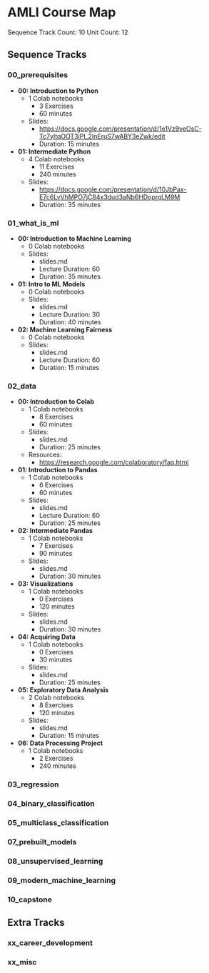 # AMLI Course Map

Sequence Track Count: 10
Unit Count: 12

## Sequence Tracks
### 00_prerequisites
 * **00: Introduction to Python**
   * 1 Colab notebooks
     * 3 Exercises
     * 60 minutes
   * Slides:
     * https://docs.google.com/presentation/d/1e1Vz9veOsC-Tc7yltqOOT3iPI_2InEruS7wABY3eZwk/edit
     * Duration: 15 minutes 
 * **01: Intermediate Python**
   * 4 Colab notebooks
     * 11 Exercises
     * 240 minutes
   * Slides:
     * https://docs.google.com/presentation/d/10JbPax-E7c6LvVhMPO7jC84x3dud3aNb6HDoprqLM9M
     * Duration: 35 minutes 
### 01_what_is_ml
 * **00: Introduction to Machine Learning**
   * 0 Colab notebooks
   * Slides:
     * slides.md
     * Lecture Duration: 60
     * Duration: 35 minutes 
 * **01: Intro to ML Models**
   * 0 Colab notebooks
   * Slides:
     * slides.md
     * Lecture Duration: 30
     * Duration: 40 minutes 
 * **02: Machine Learning Fairness**
   * 0 Colab notebooks
   * Slides:
     * slides.md
     * Lecture Duration: 60
     * Duration: 15 minutes 
### 02_data
 * **00: Introduction to Colab**
   * 1 Colab notebooks
     * 8 Exercises
     * 60 minutes
   * Slides:
     * slides.md
     * Duration: 25 minutes 
   * Resources:
     * https://research.google.com/colaboratory/faq.html
 * **01: Introduction to Pandas**
   * 1 Colab notebooks
     * 6 Exercises
     * 60 minutes
   * Slides:
     * slides.md
     * Lecture Duration: 60
     * Duration: 25 minutes 
 * **02: Intermediate Pandas**
   * 1 Colab notebooks
     * 7 Exercises
     * 90 minutes
   * Slides:
     * slides.md
     * Duration: 30 minutes 
 * **03: Visualizations**
   * 1 Colab notebooks
     * 0 Exercises
     * 120 minutes
   * Slides:
     * slides.md
     * Duration: 30 minutes 
 * **04: Acquiring Data**
   * 1 Colab notebooks
     * 0 Exercises
     * 30 minutes
   * Slides:
     * slides.md
     * Duration: 25 minutes 
 * **05: Exploratory Data Analysis**
   * 2 Colab notebooks
     * 8 Exercises
     * 120 minutes
   * Slides:
     * slides.md
     * Duration: 15 minutes 
 * **06: Data Processing Project**
   * 1 Colab notebooks
     * 2 Exercises
     * 240 minutes
### 03_regression
### 04_binary_classification
### 05_multiclass_classification
### 07_prebuilt_models
### 08_unsupervised_learning
### 09_modern_machine_learning
### 10_capstone
## Extra Tracks
### xx_career_development
### xx_misc

